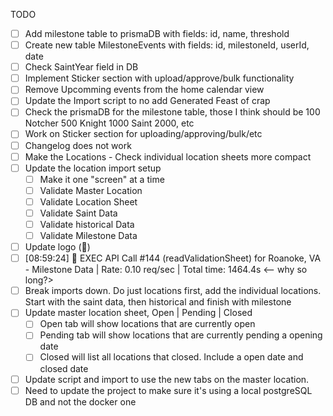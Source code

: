 TODO

- [ ] Add milestone table to prismaDB with fields: id, name, threshold
- [ ] Create new table MilestoneEvents with fields: id, milestoneId, userId, date
- [ ] Check SaintYear field in DB
- [ ] Implement Sticker section with upload/approve/bulk functionality
- [ ] Remove Upcomming events from the home calendar view
- [ ] Update the Import script to no add Generated Feast of crap
- [ ] Check the prismaDB for the milestone table, those I think should be
    100 Notcher
    500 Knight
    1000 Saint
    2000, etc
- [ ] Work on Sticker section for uploading/approving/bulk/etc
- [ ] Changelog does not work
- [ ] Make the Locations - Check individual location sheets more compact
- [ ] Update the location import setup
    - [ ] Make it one "screen" at a time
    - [ ] Validate Master Location
    - [ ] Validate Location Sheet
    - [ ] Validate Saint Data
    - [ ] Validate historical Data
    - [ ] Validate Milestone Data
- [ ] Update logo (🍺)
- [ ] [08:59:24] 🚀 EXEC API Call #144 (readValidationSheet) for Roanoke, VA - Milestone Data | Rate: 0.10 req/sec | Total time: 1464.4s <-- why so long?>
- [ ] Break imports down. Do just locations first, add the individual locations. Start with the saint data, then historical and finish with milestone
- [ ] Update master location sheet, Open | Pending | Closed
    - [ ] Open tab will show locations that are currently open
    - [ ] Pending tab will show locations that are currently pending a opening date
    - [ ] Closed will list all locations that closed. Include a open date and closed date
- [ ] Update script and import to use the new tabs on the master location.
- [ ] Need to update the project to make sure it's using a local postgreSQL DB and not the docker one

